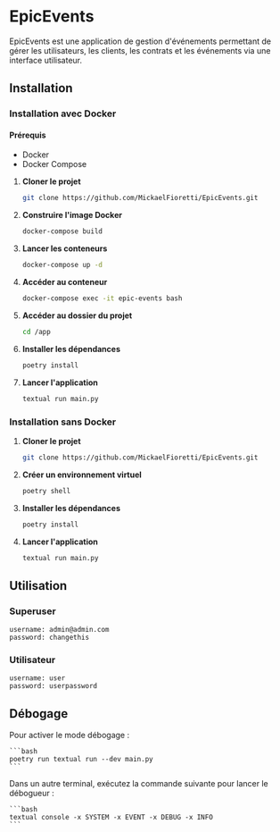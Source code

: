 # EpicEvents

EpicEvents est une application de gestion d'événements permettant de gérer les utilisateurs, les clients, les contrats et les événements via une interface utilisateur.

## Installation

### Installation avec Docker

#### Prérequis

- Docker
- Docker Compose

1. **Cloner le projet**

    ```bash
    git clone https://github.com/MickaelFioretti/EpicEvents.git
    ```

2. **Construire l'image Docker**

    ```bash
    docker-compose build
    ```

3. **Lancer les conteneurs**

    ```bash
    docker-compose up -d
    ```

4. **Accéder au conteneur**

    ```bash
    docker-compose exec -it epic-events bash
    ```

5. **Accéder au dossier du projet**

    ```bash
    cd /app
    ```

6. **Installer les dépendances**

    ```bash
    poetry install
    ```

7. **Lancer l'application**

    ```bash
    textual run main.py
    ```

### Installation sans Docker

1. **Cloner le projet**

    ```bash
    git clone https://github.com/MickaelFioretti/EpicEvents.git
    ```

2. **Créer un environnement virtuel**

    ```bash
    poetry shell
    ```

4. **Installer les dépendances**

    ```bash
    poetry install
    ```

5. **Lancer l'application**

    ```bash
    textual run main.py
    ```

## Utilisation

### Superuser

```text
username: admin@admin.com
password: changethis
```

### Utilisateur

```text
username: user
password: userpassword
```

## Débogage

Pour activer le mode débogage :

    ```bash
    poetry run textual run --dev main.py
    ```

Dans un autre terminal, exécutez la commande suivante pour lancer le débogueur :

    ```bash
    textual console -x SYSTEM -x EVENT -x DEBUG -x INFO 
    ```
